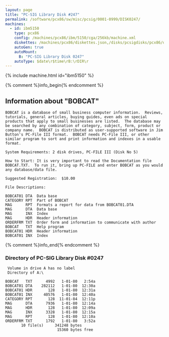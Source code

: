 ```yaml
---
layout: page
title: "PC-SIG Library Disk #247"
permalink: /software/pcx86/sw/misc/pcsig/0001-0999/DISK0247/
machines:
  - id: ibm5150
    type: pcx86
    config: /machines/pcx86/ibm/5150/cga/256kb/machine.xml
    diskettes: /machines/pcx86/diskettes.json,/disks/pcsigdisks/pcx86/diskettes.json
    autoGen: true
    autoMount:
      B: "PC-SIG Library Disk 0247"
    autoType: $date\r$time\rB:\rDIR\r
---
```


{% include machine.html id="ibm5150" %}

{% comment %}info_begin{% endcomment %}

## Information about "BOBCAT"

    BOBCAT is a database of small business computer information.  Reviews,
    tutorials, general articles, buying guides, even ads on special
    products that apply to small businesses are listed.  The database may
    be searched by any combination of category, subject, form, product or
    company name.  BOBCAT is distributed as user-supported software in Jim
    Button's PC-File III format.  BOBCAT needs PC-File III, or other
    similar program to sort and print information and indexes in a usable
    format.
    
    System Requirements: 2 disk drives, PC-FILE III (Disk No 5)
    
    How to Start: It is very important to read the Documentation file
    BOBCAT.TXT.  To run it, bring up PC-FILE and enter BOBCAT as you would
    any database/data file.
    
    Suggested Registration:  $10.00
    
    File Descriptions:
    
    BOBCAT01 DTA  Data base
    CATEGORY RPT  Part of BOBCAT
    MAG      RPT  Formats a report for data from BOBCAT01.DTA
    MAG      DTA  Data base
    MAG      INX  Index
    MAG      HDR  Header information
    ORDERFRM TXT  Order form and information to communicate with author
    BOBCAT   TXT  Help program
    BOBCAT01 HDR  Header information
    BOBCAT01 INX  Index
{% comment %}info_end{% endcomment %}


### Directory of PC-SIG Library Disk #0247

     Volume in drive A has no label
     Directory of A:\

    BOBCAT   TXT      4992   1-01-80   2:54a
    BOBCAT01 DTA    282112   1-01-80  12:30a
    BOBCAT01 HDR       128   1-01-80  12:31a
    BOBCAT01 INX     40576   1-01-80  12:40a
    CATEGORY RPT       128  11-01-84  12:11p
    MAG      DTA      7936   1-01-80  12:14a
    MAG      HDR       128   1-01-80  12:09a
    MAG      INX      3328   1-01-80  12:15a
    MAG      RPT       128   1-01-80  12:10a
    ORDERFRM TXT      1792   1-01-80   3:52a
           10 file(s)     341248 bytes
                           15360 bytes free
